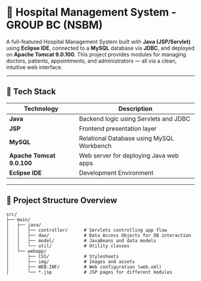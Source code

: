 # 🏥 Hospital Management System - GROUP BC (NSBM)

A full-featured Hospital Management System built with **Java (JSP/Servlet)** using **Eclipse IDE**, connected to a **MySQL** database via **JDBC**, and deployed on **Apache Tomcat 9.0.100**. This project provides modules for managing doctors, patients, appointments, and administrators — all via a clean, intuitive web interface.

---

## 🧰 Tech Stack

| Technology | Description |
|------------|-------------|
| **Java** | Backend logic using Servlets and JDBC |
| **JSP** | Frontend presentation layer |
| **MySQL** | Relational Database using MySQL Workbench |
| **Apache Tomcat 9.0.100** | Web server for deploying Java web apps |
| **Eclipse IDE** | Development Environment |

---

## 📁 Project Structure Overview

```plaintext
src/
├── main/
│   ├── java/
│   │   ├── controller/      # Servlets controlling app flow
│   │   ├── dao/             # Data Access Objects for DB interaction
│   │   ├── model/           # JavaBeans and data models
│   │   └── util/            # Utility classes
│   └── webapp/
│       ├── CSS/             # Stylesheets
│       ├── img/             # Images and assets
│       ├── WEB-INF/         # Web configuration (web.xml)
│       └── *.jsp            # JSP pages for different modules




